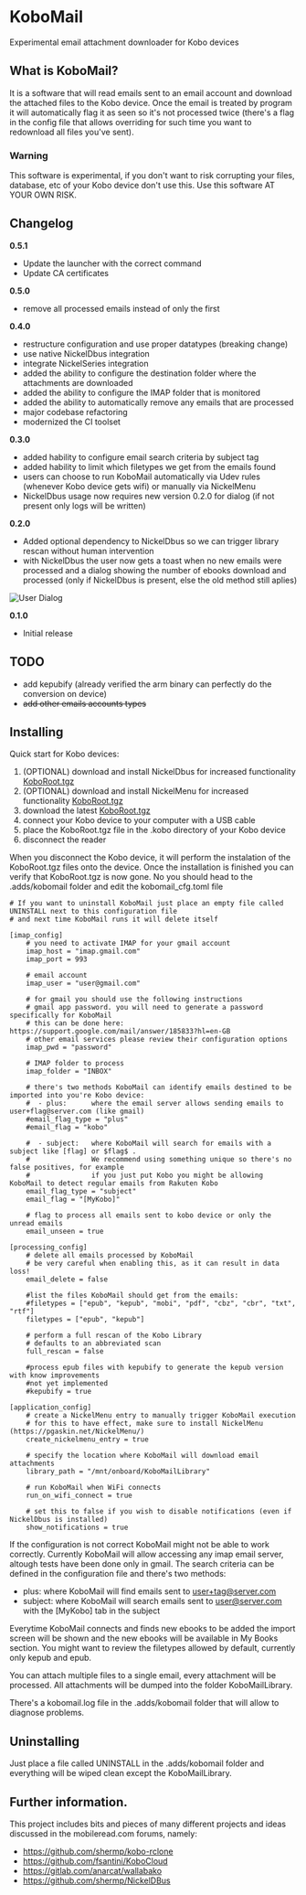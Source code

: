 # KoboMail

Experimental email attachment downloader for Kobo devices

## What is KoboMail?

It is a software that will read emails sent to an email account and download the attached files to the Kobo device.
Once the email is treated by program it will automatically flag it as seen so it's not processed twice (there's a flag in the config file that allows overriding for such time you want to redownload all files you've sent).

### Warning

This software is experimental, if you don't want to risk corrupting your files, database, etc of your Kobo device don't use this.
Use this software AT YOUR OWN RISK.

## Changelog

**0.5.1**

- Update the launcher with the correct command
- Update CA certificates

**0.5.0**

- remove all processed emails instead of only the first

**0.4.0**

- restructure configuration and use proper datatypes (breaking change)
- use native NickelDbus integration
- integrate NickelSeries integration
- added the ability to configure the destination folder where the attachments are downloaded
- added the ability to configure the IMAP folder that is monitored
- added the ability to automatically remove any emails that are processed
- major codebase refactoring
- modernized the CI toolset

**0.3.0**

- added hability to configure email search criteria by subject tag
- added hability to limit which filetypes we get from the emails found
- users can choose to run KoboMail automatically via Udev rules (whenever Kobo device gets wifi) or manually via NickelMenu
- NickelDbus usage now requires new version 0.2.0 for dialog (if not present only logs will be written)

**0.2.0**

- Added optional dependency to NickelDbus so we can trigger library rescan without human intervention
- with NickelDbus the user now gets a toast when no new emails were processed and a dialog showing the number of ebooks download and processed (only if NickelDbus is present, else the old method still aplies)

![User Dialog](https://clisboa.github.io/img/KoboMailDialog.jpg)

**0.1.0**

- Initial release

## TODO

- add kepubify (already verified the arm binary can perfectly do the conversion on device)
- ~~add other emails accounts types~~

## Installing

Quick start for Kobo devices:

1. (OPTIONAL) download and install NickelDbus for increased functionality [KoboRoot.tgz](https://github.com/shermp/NickelDBus/releases/download/0.2.0/KoboRoot.tgz)
2. (OPTIONAL) download and install NickelMenu for increased functionality [KoboRoot.tgz](https://github.com/pgaskin/NickelMenu/releases/download/v0.5.2/KoboRoot.tgz)
3. download the latest [KoboRoot.tgz](https://github.com/bjw-s/KoboMail/releases/download/latest/KoboRoot.tgz)
4. connect your Kobo device to your computer with a USB cable
5. place the KoboRoot.tgz file in the .kobo directory of your Kobo device
6. disconnect the reader

When you disconnect the Kobo device, it will perform the instalation of the KoboRoot.tgz files onto the device.
Once the installation is finished you can verify that KoboRoot.tgz is now gone.
No you should head to the .adds/kobomail folder and edit the kobomail_cfg.toml file

```
# If you want to uninstall KoboMail just place an empty file called UNINSTALL next to this configuration file
# and next time KoboMail runs it will delete itself

[imap_config]
    # you need to activate IMAP for your gmail account
    imap_host = "imap.gmail.com"
    imap_port = 993

    # email account
    imap_user = "user@gmail.com"

    # for gmail you should use the following instructions
    # gmail app password. you will need to generate a password specifically for KoboMail
    # this can be done here: https://support.google.com/mail/answer/185833?hl=en-GB
    # other email services please review their configuration options
    imap_pwd = "password"

    # IMAP folder to process
    imap_folder = "INBOX"

    # there's two methods KoboMail can identify emails destined to be imported into you're Kobo device:
    #  - plus:      where the email server allows sending emails to user+flag@server.com (like gmail)
    #email_flag_type = "plus"
    #email_flag = "kobo"

    #  - subject:   where KoboMail will search for emails with a subject like [flag] or $flag$ .
    #               We recommend using something unique so there's no false positives, for example
    #               if you just put Kobo you might be allowing KoboMail to detect regular emails from Rakuten Kobo
    email_flag_type = "subject"
    email_flag = "[MyKobo]"

    # flag to process all emails sent to kobo device or only the unread emails
    email_unseen = true

[processing_config]
    # delete all emails processed by KoboMail
    # be very careful when enabling this, as it can result in data loss!
    email_delete = false

    #list the files KoboMail should get from the emails:
    #filetypes = ["epub", "kepub", "mobi", "pdf", "cbz", "cbr", "txt", "rtf"]
    filetypes = ["epub", "kepub"]

    # perform a full rescan of the Kobo Library
    # defaults to an abbreviated scan
    full_rescan = false

    #process epub files with kepubify to generate the kepub version with know improvements
    #not yet implemented
    #kepubify = true

[application_config]
    # create a NickelMenu entry to manually trigger KoboMail execution
    # for this to have effect, make sure to install NickelMenu (https://pgaskin.net/NickelMenu/)
    create_nickelmenu_entry = true

    # specify the location where KoboMail will download email attachments
    library_path = "/mnt/onboard/KoboMailLibrary"

    # run KoboMail when WiFi connects
    run_on_wifi_connect = true

    # set this to false if you wish to disable notifications (even if NickelDbus is installed)
    show_notifications = true
```

If the configuration is not correct KoboMail might not be able to work correctly.
Currently KoboMail will allow accessing any imap email server, altough tests have been done only in gmail.
The search criteria can be defined in the configuration file and there's two methods:

- plus: where KoboMail will find emails sent to user+tag@server.com
- subject: where KoboMail will search emails sent to user@server.com with the [MyKobo] tab in the subject

Everytime KoboMail connects and finds new ebooks to be added the import screen will be shown and the new ebooks will be available in My Books section.
You might want to review the filetypes allowed by default, currently only kepub and epub.

You can attach multiple files to a single email, every attachment will be processed. All attachments will be dumped into the folder KoboMailLibrary.

There's a kobomail.log file in the .adds/kobomail folder that will allow to diagnose problems.

## Uninstalling

Just place a file called UNINSTALL in the .adds/kobomail folder and everything will be wiped clean except the KoboMailLibrary.

## Further information.

This project includes bits and pieces of many different projects and ideas discussed in the mobileread.com forums, namely:

- https://github.com/shermp/kobo-rclone
- https://github.com/fsantini/KoboCloud
- https://gitlab.com/anarcat/wallabako
- https://github.com/shermp/NickelDBus
